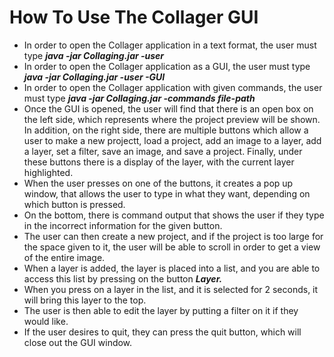 # How To Use The Collager GUI

* In order to open the Collager application in a text format, the user must type ***java -jar Collaging.jar -user***
* In order to open the Collager application as a GUI, the user must type ***java -jar Collaging.jar -user -GUI***
* In order to open the Collager application with given commands, the user must type ***java -jar Collaging.jar -commands file-path***
* Once the GUI is opened, the user will find that there is an open box on the left side, which represents where the project preview will be shown. In addition, on the right side, there are multiple buttons which allow a user to make a new projectt, load a project, add an image to a layer, add a layer, set a filter, save an image, and save a project. Finally, under these buttons there is a display of the layer, with the current layer highlighted. 
* When the user presses on one of the buttons, it creates a pop up window, that allows the user to type in what they want, depending on which button is pressed. 
* On the bottom, there is command output that shows the user if they type in the incorrect information for the given button. 
* The user can then create a new project, and if the project is too large for the space given to it, the user will be able to scroll in order to get a view of the entire image.
* When a layer is added, the layer is placed into a list, and you are able to access this list by pressing on the button ***Layer.***
* When you press on a layer in the list, and it is selected for 2 seconds, it will bring this layer to the top.
* The user is then able to edit the layer by putting a filter on it if they would like. 
* If the user desires to quit, they can press the quit button, which will close out the GUI window. 




